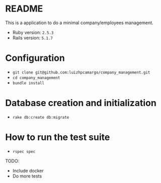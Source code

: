 # README

This is a application to do a minimal company/employees management.

* Ruby version: `2.5.3`
* Rails version: `5.1.7`

# Configuration
 - `git clone git@github.com:luizhpcamargo/company_management.git`
 - `cd company_management`
 - `bundle install`

# Database creation and initialization
 - `rake db:create db:migrate`

# How to run the test suite
 - `rspec spec`

TODO:
 - Include docker
 - Do more tests

